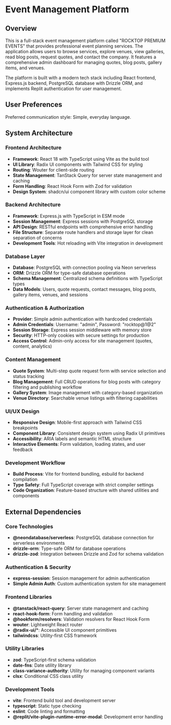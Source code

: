 # Event Management Platform

## Overview

This is a full-stack event management platform called "ROCKTOP PREMIUM EVENTS" that provides professional event planning services. The application allows users to browse services, explore venues, view galleries, read blog posts, request quotes, and contact the company. It features a comprehensive admin dashboard for managing quotes, blog posts, gallery items, and venues.

The platform is built with a modern tech stack including React frontend, Express.js backend, PostgreSQL database with Drizzle ORM, and implements Replit authentication for user management.

## User Preferences

Preferred communication style: Simple, everyday language.

## System Architecture

### Frontend Architecture
- **Framework**: React 18 with TypeScript using Vite as the build tool
- **UI Library**: Radix UI components with Tailwind CSS for styling
- **Routing**: Wouter for client-side routing
- **State Management**: TanStack Query for server state management and caching
- **Form Handling**: React Hook Form with Zod for validation
- **Design System**: shadcn/ui component library with custom color scheme

### Backend Architecture
- **Framework**: Express.js with TypeScript in ESM mode
- **Session Management**: Express sessions with PostgreSQL storage
- **API Design**: RESTful endpoints with comprehensive error handling
- **File Structure**: Separate route handlers and storage layer for clean separation of concerns
- **Development Tools**: Hot reloading with Vite integration in development

### Database Layer
- **Database**: PostgreSQL with connection pooling via Neon serverless
- **ORM**: Drizzle ORM for type-safe database operations
- **Schema Management**: Centralized schema definitions with TypeScript types
- **Data Models**: Users, quote requests, contact messages, blog posts, gallery items, venues, and sessions

### Authentication & Authorization
- **Provider**: Simple admin authentication with hardcoded credentials
- **Admin Credentials**: Username: "admin", Password: "rocktop@1@2"
- **Session Storage**: Express session middleware with memory store
- **Security**: HTTP-only cookies with secure settings for production
- **Access Control**: Admin-only access for site management (quotes, content, analytics)

### Content Management
- **Quote System**: Multi-step quote request form with service selection and status tracking
- **Blog Management**: Full CRUD operations for blog posts with category filtering and publishing workflow
- **Gallery System**: Image management with category-based organization
- **Venue Directory**: Searchable venue listings with filtering capabilities

### UI/UX Design
- **Responsive Design**: Mobile-first approach with Tailwind CSS breakpoints
- **Component Library**: Consistent design system using Radix UI primitives
- **Accessibility**: ARIA labels and semantic HTML structure
- **Interactive Elements**: Form validation, loading states, and user feedback

### Development Workflow
- **Build Process**: Vite for frontend bundling, esbuild for backend compilation
- **Type Safety**: Full TypeScript coverage with strict compiler settings
- **Code Organization**: Feature-based structure with shared utilities and components

## External Dependencies

### Core Technologies
- **@neondatabase/serverless**: PostgreSQL database connection for serverless environments
- **drizzle-orm**: Type-safe ORM for database operations
- **drizzle-zod**: Integration between Drizzle and Zod for schema validation

### Authentication & Security
- **express-session**: Session management for admin authentication
- **Simple Admin Auth**: Custom authentication system for site management

### Frontend Libraries
- **@tanstack/react-query**: Server state management and caching
- **react-hook-form**: Form handling and validation
- **@hookform/resolvers**: Validation resolvers for React Hook Form
- **wouter**: Lightweight React router
- **@radix-ui/***: Accessible UI component primitives
- **tailwindcss**: Utility-first CSS framework

### Utility Libraries
- **zod**: TypeScript-first schema validation
- **date-fns**: Date utility library
- **class-variance-authority**: Utility for managing component variants
- **clsx**: Conditional CSS class utility

### Development Tools
- **vite**: Frontend build tool and development server
- **typescript**: Static type checking
- **eslint**: Code linting and formatting
- **@replit/vite-plugin-runtime-error-modal**: Development error handling